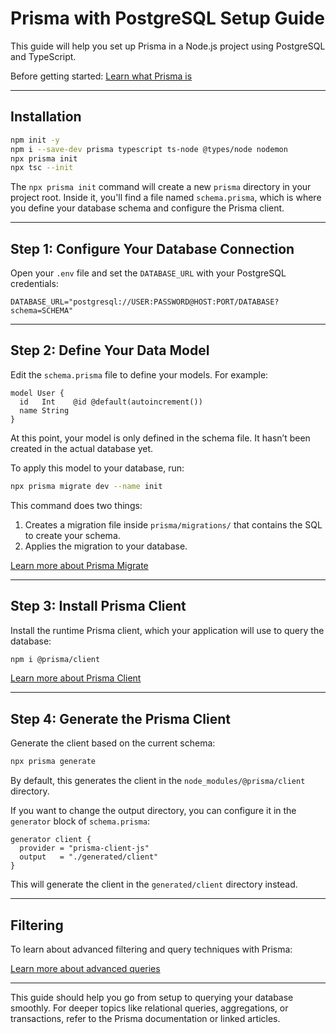 
# Prisma with PostgreSQL Setup Guide

This guide will help you set up Prisma in a Node.js project using PostgreSQL and TypeScript.

Before getting started:
[Learn what Prisma is](./docs/prisma.md)

---

## Installation

```bash
npm init -y
npm i --save-dev prisma typescript ts-node @types/node nodemon
npx prisma init
npx tsc --init
```

The `npx prisma init` command will create a new `prisma` directory in your project root. Inside it, you'll find a file named `schema.prisma`, which is where you define your database schema and configure the Prisma client.

---

## Step 1: Configure Your Database Connection

Open your `.env` file and set the `DATABASE_URL` with your PostgreSQL credentials:

```env
DATABASE_URL="postgresql://USER:PASSWORD@HOST:PORT/DATABASE?schema=SCHEMA"
```

---

## Step 2: Define Your Data Model

Edit the `schema.prisma` file to define your models. For example:

```prisma
model User {
  id   Int    @id @default(autoincrement())
  name String
}
```

At this point, your model is only defined in the schema file. It hasn’t been created in the actual database yet.

To apply this model to your database, run:

```bash
npx prisma migrate dev --name init
```

This command does two things:

1. Creates a migration file inside `prisma/migrations/` that contains the SQL to create your schema.
2. Applies the migration to your database.

[Learn more about Prisma Migrate](./docs/prisma-migrate.md)

---

## Step 3: Install Prisma Client

Install the runtime Prisma client, which your application will use to query the database:

```bash
npm i @prisma/client
```

[Learn more about Prisma Client](./docs/prisma-client.md)

---

## Step 4: Generate the Prisma Client

Generate the client based on the current schema:

```bash
npx prisma generate
```

By default, this generates the client in the `node_modules/@prisma/client` directory.

If you want to change the output directory, you can configure it in the `generator` block of `schema.prisma`:

```prisma
generator client {
  provider = "prisma-client-js"
  output   = "./generated/client"
}
```

This will generate the client in the `generated/client` directory instead.

---

## Filtering

To learn about advanced filtering and query techniques with Prisma:

[Learn more about advanced queries](./docs/advanced-query.md)

---

This guide should help you go from setup to querying your database smoothly. For deeper topics like relational queries, aggregations, or transactions, refer to the Prisma documentation or linked articles.

